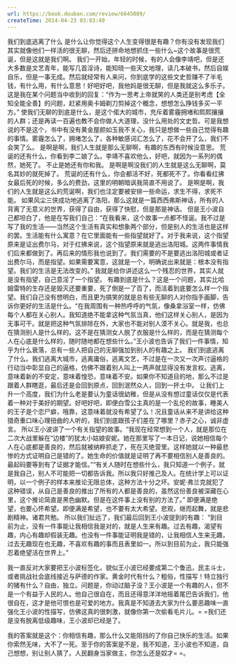 ```yaml
---
url: https://book.douban.com/review/6645089/
createTime: 2014-04-23 03:03:49
---
```


我们到底逃离了什么
是什么让你觉得这个人生变得很是有趣？你有没有发现我们其实就像他们一样活的很无聊，然后还拼命地想抓住一些什么~这个故事是很荒诞，但是这就是我们啊。
我们一开始，年轻的时候，有的人会像李靖吧，但是还大多数是文艺青年，能写几首淫诗，能知晓一些天文地理，读几本破书，然后自娱自乐，但是一事无成。然后就经常有人来问，你到底学的这些文史哲赚不了半毛钱，有什么用，有什么意思！好吧好吧，我他妈是很无聊，但是我就这么多乐子。这是我在某个问题当中收到的回复：“作为一思考上帝就笑的人类还是别考虑【全知全能全善】的问题，赶紧用奥卡姆剃刀剪掉这个概念，想想怎么挣钱多买一平方。”
使我们无聊的到底是什么，是这个偌大的城市，充斥着雾霾拥堵和熙熙攘攘的人群；还是再读一百遍也教不会你做人大道理，没什么用处的文史哲。可是我想说的不是这个，书中有没有黄金屋颜如玉我不关心，我只是想做一些自己觉得有趣的事情。雾霾怎么了，拥堵怎么了，各种敏感词汇怎么了，花不会开了么，我们不会笑了么。
是啊是啊，我们人生就是那么无聊啊，有趣的东西有时候没意思。
荒诞的还有什么，你看到李二娘了么。李靖不喜欢他么，好吧，就因为一系列的偶然，她死了。 不止是她还有你和我。
是啊是啊没我们的人生就是这么无聊啊，莫名其妙的就死掉了。
荒诞的还有什么，你会都活不好，死都死不了。你看看红拂女最后死的时候，多么的费劲，这里的明朝暗讽我简直不用说了。
是啊是啊，我们的人生就是这么的荒诞啊，我们也注定要被安排一些命运，求生不得，求死不能。
如果风尘三侠成功地逃离了洛阳，那么这就是一篇西西弗斯神话，所有的人背离了无意义的世界，获得了自由，获得了快慰，但是那是神话。
但是王小波自己都坦白了，他是在写我们自己：“在我看来，这个故事一点都不怪诞。我不过是写了我的生活——当然这个生活有真实和想象两个部分，但是别人的生活也是这样的罢。生活能有什么寓意？在它里面能有一些指望就好了。对于我来说，这个指望原来是证出费尔马，对于红拂来说，这个指望原来就是逃出洛阳城。这两件事情我们后来都做到了。再后来的情形我也说到了。我们需要的不是要逃出洛阳城或者证出费尔马，而是指望。如果需要寓意，这就是一个，明确说出来就是：根本没有指望。我们的生活是无法改变的。”
我就是给你讲述这么一个残忍的世界，其实人就是没有指望，自己意淫了一个指望。
有趣到底是什么？这是一个问题，其实比哈姆雷特的生存还是毁灭还要重要，死了倒是一了百了，而活着到底要怎么样一个指望。我们自己没有想明白，而且更为搞笑的就是总有些无聊的人对你指手画脚，告诉你更好的生活是什么。“在我周围有一种热呼呼的气氛，像桑拿浴室一样，仿佛每个人都在关心别人。我知道绝不能拿这种气氛当真，他们这样关心别人，是因为无事可干。就是把这种气氛排除在外，大家也不能对别人漠不关心。就是我，也总在猜测别人是什么样的。这不是在猜测女人脱了衣服是什么样的，而是在猜测每个人在心底是什么样的，随时随地都在想些什么。”王小波也告诉了我们一件事情，知乎为什么衰落，总有一些人把自己的无聊强加到别人的有趣之上。
我们到底逃离了什么。我们逃离大城市，逃离庸俗，逃离文艺，不过是在一次又一次声讨逼格的行动当中彰显自己的逼格，仿佛不跟着别人叫上一两声就显得没有发言权。逃离，意味着新的不安定，意味着惶恐，意味着不安。如果你不知道目的地，那么不过是跟着人群瞎逛，最后还是会回到原点，回到泯然众人，回到一抔土中。
让我们上升一个高度，我们为什么老是要认为童话很幼稚，但是从没有想过童话仅仅是代表着一种对于美好的期望。好吧好吧，即便白雪公主真的是一个乱伦的故事，睡美人的王子是个恋尸癖，哦靠，这意味着就没有希望了么！况且童话从来不是讲给这种猎奇重口味心理扭曲的人听的，我们到底跟孩子们差在了哪里？赤子之心，诚非虚言。
所以王小波讲了一个有关指望的故事。“我现在经常想到一个人，就是那位在二次大战里躲在“边楼”的犹太小姑娘安妮。她在那里写了一本日记，说她相信每个人在心底都是善良的，然后就被纳粹抓走了，死在灭绝营里。这样她就以一种最悲惨的方式证明自己是错的了。她生命的价值就是证明了再不要相信别人是善良的。最起码要等到有了证据才能信。”“有关人随时在想些什么，我只知道一个例子，就是我自己，别人不可能把一切都告诉我。所以我只好推己及人。在统计学上可以证明，以一个例子的样本来推论无限总体，这种方法十分之坏。安妮·弗兰克就犯了这种错误，从自己是善良的推出了所有的人都是善良的，虽然这份善良被深藏在心里，这个推论简直是黑色幽默。但是在这件事上没有别的方法了。”
即便满是绝望，也要心怀希望。即便满是希望，也不要有太大希望。悲观，继而起舞，就是悲剧精神。诸君共勉。
所以我们扯远了，我们最后回到王小波提到的有趣：
“到目前为止，没有一件事能让我相信我是对的，就是人生来有趣。过去有趣，渴望有趣，内心有趣却假装无趣。也没有一件事能证明我是错的，让我相信人生来无趣，过去无趣现在也无趣，不喜欢有趣的事而且表里如一。所以到目前为止，我只能强忍着绝望活在世界上。”

我一直反对大家要把王小波标签化，貌似王小波已经要成第二个鲁迅，民主斗士，或者挑战社会底线接近与萨德的作家。黄金时代有什么？粗俗，性描写！特立独行的猪有什么？自由，独立。问题是，你动过脑子没？王小波是一个有趣的人，但不是一个有益于人民的人。他自己很自在，而且还得意洋洋地摇着尾巴告诉我们，他很自在，这才是他可恨也是可爱的地方。我真是不知道去大家为什么要恶趣味一直强化王小波的性描写，仿佛这真的很刺激，就像你第一次偷看毛片儿。= =我们还是没有脱离低级趣味，王小波却已经是了。

我的答案就是这个：你相信有趣，那么什么又能阻挡的了你自己快乐的生活。如果你索然无味，大不了一死。至于你的答案是不是，我不知道，王小波也不知道，自己想想，别让别人猜了。人民翻身当家做主，你怎么还是奴才= =。